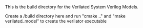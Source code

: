 This is the build directory for the Verilated System Verilog Models.

Create a /build directory here and run "cmake .." and "make verilated_model" to create the verilator executable
